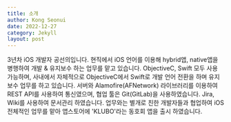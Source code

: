```yaml
---
title: 소개
author: Kong Seonui
date: 2022-12-27
category: Jekyll
layout: post
---
```


3년차 iOS 개발자 공선의입니다.
현직에서 iOS 언어를 이용해 hybrid앱, native앱을 병행하여 개발 & 유지보수 하는 업무를 맡고 있습니다.
ObjectiveC, Swift 모두 사용 가능하며, 사내에서 자체적으로 ObjectiveC에서 Swift로 개발 언어 전환을 하며 유지보수 업무를 하고 있습니다.
서버와 Alamofire(AFNetwork) 라이브러리를 이용하여 REST API를 사용하여 통신였으며, 협업 툴은 Git(GitLab)을 사용하였습니다.
Jira, Wiki를 사용하여 문서관리 하였습니다.
업무와는 별개로 친한 개발자들과 협업하여 iOS 전체적인 업무를 맡아 앱스토어에 'KLUBO'라는 동호회 앱을 출시 하였습니다.
